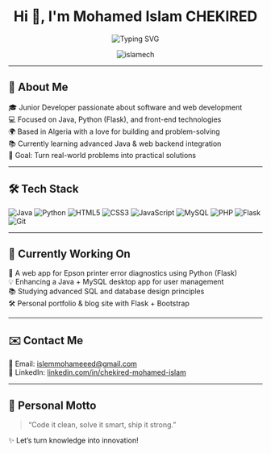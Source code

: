 <h1 align="center">Hi 👋, I'm Mohamed Islam CHEKIRED</h1>
<p align="center">
  <img src="https://readme-typing-svg.demolab.com?font=Fira+Code&size=22&pause=1000&center=true&vCenter=true&width=435&lines=Junior+Software+Developer;Java+%7C+Python+%7C+Web+Dev+Enthusiast;Always+Learning+%26+Building" alt="Typing SVG" />
</p>

<p align="center">
  <img src="https://komarev.com/ghpvc/?username=islamech&label=Profile%20views&color=0e75b6&style=flat" alt="islamech" />
</p>

---

## 🧠 About Me

🎓 Junior Developer passionate about software and web development  
💻 Focused on Java, Python (Flask), and front-end technologies  
🌍 Based in Algeria with a love for building and problem-solving  
📚 Currently learning advanced Java & web backend integration  
🎯 Goal: Turn real-world problems into practical solutions

---

## 🛠 Tech Stack

![Java](https://img.shields.io/badge/Java-ED8B00?style=for-the-badge&logo=java&logoColor=white)
![Python](https://img.shields.io/badge/Python-3670A0?style=for-the-badge&logo=python&logoColor=white)
![HTML5](https://img.shields.io/badge/HTML5-E34F26?style=for-the-badge&logo=html5&logoColor=white)
![CSS3](https://img.shields.io/badge/CSS3-1572B6?style=for-the-badge&logo=css3&logoColor=white)
![JavaScript](https://img.shields.io/badge/JavaScript-F7DF1E?style=for-the-badge&logo=javascript&logoColor=black)
![MySQL](https://img.shields.io/badge/MySQL-00758F?style=for-the-badge&logo=mysql&logoColor=white)
![PHP](https://img.shields.io/badge/PHP-777BB4?style=for-the-badge&logo=php&logoColor=white)
![Flask](https://img.shields.io/badge/Flask-000000?style=for-the-badge&logo=flask&logoColor=white)
![Git](https://img.shields.io/badge/Git-F05032?style=for-the-badge&logo=git&logoColor=white)

---

## 🚀 Currently Working On

🔧 A web app for Epson printer error diagnostics using Python (Flask)  
💡 Enhancing a Java + MySQL desktop app for user management  
📚 Studying advanced SQL and database design principles  
🛠️ Personal portfolio & blog site with Flask + Bootstrap

---

## ✉️ Contact Me

📧 Email: islemmohameeed@gmail.com  
💼 LinkedIn: [linkedin.com/in/chekired-mohamed-islam](https://www.linkedin.com/in/chekired-mohamed-islam-a2b549255)

---

## 💬 Personal Motto

> “Code it clean, solve it smart, ship it strong.”

✨ Let’s turn knowledge into innovation!
